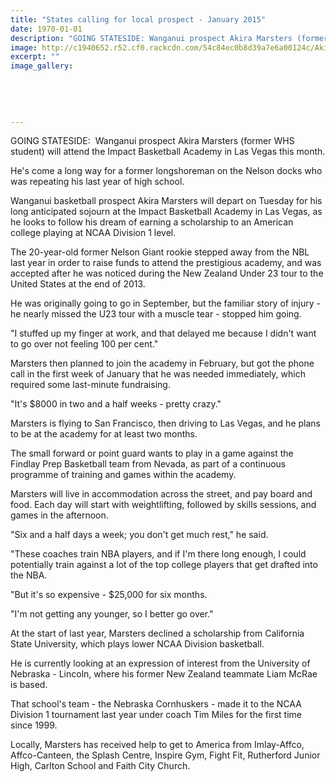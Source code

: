 ```yaml
---
title: "States calling for local prospect - January 2015"
date: 1970-01-01
description: "GOING STATESIDE: Wanganui prospect Akira Marsters (former WHS student) will attend the Impact Basketball Academy in Las Vegas this month, from the Wanganui Chronicle article 24 Jan 2015..."
image: http://c1940652.r52.cf0.rackcdn.com/54c84ec0b8d39a7e6a00124c/Akira-Marsters,Basketball,Las-Vegas.jpg
excerpt: ""
image_gallery:
    
    
    
    
    
---
```


<p>GOING STATESIDE: &nbsp;Wanganui prospect Akira Marsters (former WHS student) will attend the Impact Basketball Academy in Las Vegas this month.</p>
<p>He's come a long way for a former longshoreman on the Nelson docks who was repeating his last year of high school.</p>
<p>Wanganui basketball prospect Akira Marsters will depart on Tuesday for his long anticipated sojourn at the Impact Basketball Academy in Las Vegas, as he looks to follow his dream of earning a scholarship to an American college playing at NCAA Division 1 level.</p>
<p>The 20-year-old former Nelson Giant rookie stepped away from the NBL last year in order to raise funds to attend the prestigious academy, and was accepted after he was noticed during the New Zealand Under 23 tour to the United States at the end of 2013.</p>
<p>He was originally going to go in September, but the familiar story of injury - he nearly missed the U23 tour with a muscle tear - stopped him going.</p>
<p>"I stuffed up my finger at work, and that delayed me because I didn't want to go over not feeling 100 per cent."</p>
<p>Marsters then planned to join the academy in February, but got the phone call in the first week of January that he was needed immediately, which required some last-minute fundraising.</p>
<p>"It's $8000 in two and a half weeks - pretty crazy."</p>
<p>Marsters is flying to San Francisco, then driving to Las Vegas, and he plans to be at the academy for at least two months.</p>
<p>The small forward or point guard wants to play in a game against the Findlay Prep Basketball team from Nevada, as part of a continuous programme of training and games within the academy.</p>
<p>Marsters will live in accommodation across the street, and pay board and food. Each day will start with weightlifting, followed by skills sessions, and games in the afternoon.</p>
<p>"Six and a half days a week; you don't get much rest," he said.</p>
<p>"These coaches train NBA players, and if I'm there long enough, I could potentially train against a lot of the top college players that get drafted into the NBA.</p>
<p>"But it's so expensive - $25,000 for six months.</p>
<p>"I'm not getting any younger, so I better go over."</p>
<p>At the start of last year, Marsters declined a scholarship from California State University, which plays lower NCAA Division basketball.</p>
<p>He is currently looking at an expression of interest from the University of Nebraska - Lincoln, where his former New Zealand teammate Liam McRae is based.</p>
<p>That school's team - the Nebraska Cornhuskers - made it to the NCAA Division 1 tournament last year under coach Tim Miles for the first time since 1999.</p>
<p>Locally, Marsters has received help to get to America from Imlay-Affco, Affco-Canteen, the Splash Centre, Inspire Gym, Fight Fit, Rutherford Junior High, Carlton School and Faith City Church.</p>

